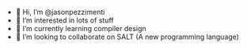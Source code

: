 - 👋 Hi, I’m @jasonpezzimenti
- 👀 I’m interested in lots of stuff
- 🌱 I’m currently learning compiler design
- 💞️ I’m looking to collaborate on SALT (A new programming language)

<!---
jasonpezzimenti/jasonpezzimenti is a ✨ special ✨ repository because its `README.md` (this file) appears on your GitHub profile.
You can click the Preview link to take a look at your changes.
--->
